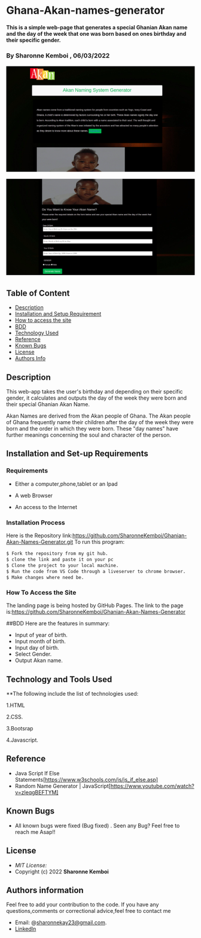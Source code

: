 # Ghana-Akan-names-generator
#### This is a simple web-page that generates a special Ghanian Akan name  and the day of the week that one was born based on ones birthday and their specific gender. 
### By Sharonne Kemboi , 06/03/2022
![Screenshot](/images/akan2.png) <br>


![Screenshot](/images/Akan.png)


## Table of Content

+ [Description](#description)
+ [Installation and Setup Requirement](#Installation)
+ [How to access the site](#livelink)
+ [BDD](#Behavior-Driven-Development)
+ [Technology Used](#technology-used)
+ [Reference](#reference)
+ [Known Bugs](#knownbugs)
+ [License](#license)
+ [Authors Info](#author-Info)


## Description

<p>This web-app takes the user's birthday and depending on their specific gender, it calculates and outputs the day of the week they were born and their special Ghanian Akan Name.<br>

Akan Names are derived from the Akan people of Ghana. The Akan people of Ghana frequently name their children after the day of the week they were born and the order in which they were born. These "day names" have further meanings concerning the soul and character of the person.</p>


## Installation and Set-up Requirements

### Requirements

* Either a computer,phone,tablet or an Ipad

* A web Browser

* An access to the Internet

### Installation Process
Here is the Repository link:https://github.com/SharonneKemboi/Ghanian-Akan-Names-Generator.git
To run this program:

```
$ Fork the repository from my git hub.
$ clone the link and paste it on your pc
$ Clone the project to your local machine.
$ Run the code from VS Code through a liveserver to chrome browser.
$ Make changes where need be.

```

### How To Access the Site
The landing page is being hosted by GitHub Pages. The link to the page is:https://github.com/SharonneKemboi/Ghanian-Akan-Names-Generator

##BDD
Here are the features in summary:
* Input of year of birth.
* Input month of birth.
* Input day of birth.
* Select Gender.
* Output Akan name.


## Technology and Tools Used

**The following include the list of technologies used:

1.HTML

2.CSS.

3.Bootsrap 

4.Javascript.

## Reference
* Java Script If Else Statements[https://www.w3schools.com/js/js_if_else.asp] 
* Random Name Generator | JavaScript[https://www.youtube.com/watch?v=zleqgBEFTYM]

## Known Bugs
* All known bugs were fixed (Bug fixed) . Seen any Bug? Feel free to reach me Asap!!

## License
* *MIT License:*
* Copyright (c) 2022 **Sharonne Kemboi**


## Authors information
Feel free to add your contribution to the code.
If you have any questions,comments or correctional advice,feel free to contact me
* Email: @sharonnekay23@gmail.com.
* [LinkedIn](https://www.linkedin.com/in/sharonne-vanessa-kemboi-a118bb135)